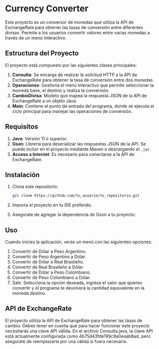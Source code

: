# Currency Converter

Este proyecto es un conversor de monedas que utiliza la API de ExchangeRate para obtener las tasas de conversión entre diferentes divisas. Permite a los usuarios convertir valores entre varias monedas a través de un menú interactivo.

## Estructura del Proyecto

El proyecto está compuesto por las siguientes clases principales:

1. **Consulta**: Se encarga de realizar la solicitud HTTP a la API de ExchangeRate para obtener la tasa de conversión entre dos monedas.
2. **Operaciones**: Gestiona el menú interactivo que permite seleccionar la moneda base, el destino y realiza la conversión.
3. **CambioDivisa**: Modelo que mapea la respuesta JSON de la API de ExchangeRate a un objeto Java.
4. **Main**: Contiene el punto de entrada del programa, donde se ejecuta el ciclo principal para manejar las operaciones de conversión.

## Requisitos

1. **Java**: Versión 11 o superior.
2. **Gson**: Librería para deserializar las respuestas JSON de la API. Se puede incluir en el proyecto mediante Maven o descargando el `.jar`.
3. **Acceso a Internet**: Es necesario para conectarse a la API de ExchangeRate.

## Instalación

1. Clona este repositorio:

   ```bash
   git clone https://github.com/tu_usuario/tu_repositorio.git

2. Importa el proyecto en tu IDE preferido.

3. Asegúrate de agregar la dependencia de Gson a tu proyecto:

## Uso
Cuando inicies la aplicación, verás un menú con las siguientes opciones:

1) Convertir de Dólar a Peso Argentino.
2) Convertir de Peso Argentino a Dólar.
3) Convertir de Dólar a Real Brasileño.
4) Convertir de Real Brasileño a Dólar.
5) Convertir de Dólar a Peso Colombiano.
6) Convertir de Peso Colombiano a Dólar.
7) Salir.
Selecciona la opción deseada, ingresa el valor que quieres convertir y el programa te devolverá la cantidad equivalente en la moneda destino.

## API de ExchangeRate
El proyecto utiliza la API de ExchangeRate para obtener las tasas de cambio. Debes tener en cuenta que para hacer funcionar este proyecto necesitarás una clave API válida. En el archivo Consulta.java, la clave API está actualmente configurada como 4b75d43fde199c9a0eaab8ad, pero asegúrate de reemplazarla por una válida si fuera necesario.

